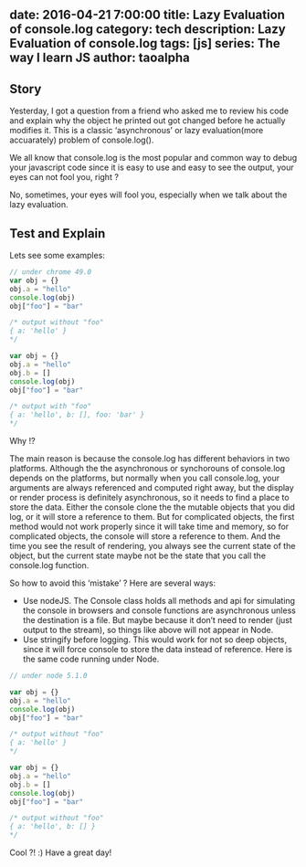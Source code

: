 date: 2016-04-21 7:00:00
title: Lazy Evaluation of console.log
category: tech
description: Lazy Evaluation of console.log
tags: [js]
series: The way I learn JS
author: taoalpha
---

## Story
Yesterday, I got a question from a friend who asked me to review his code and explain why the object he printed out got changed before he actually modifies it. This is a classic ‘asynchronous’ or lazy evaluation(more accuarately) problem of console.log().

We all know that console.log is the most popular and common way to debug your javascript code since it is easy to use and easy to see the output, your eyes can not fool you, right ?

No, sometimes, your eyes will fool you, especially when we talk about the lazy evaluation.

## Test and Explain
Lets see some examples:

``` javascript
// under chrome 49.0
var obj = {}
obj.a = "hello"
console.log(obj)
obj["foo"] = "bar"

/* output without "foo"
{ a: 'hello' }
*/

var obj = {}
obj.a = "hello"
obj.b = []
console.log(obj)
obj["foo"] = "bar"

/* output with "foo"
{ a: 'hello', b: [], foo: 'bar' }
*/
```

Why !?

The main reason is because the console.log has different behaviors in two platforms. Although the the asynchronous or synchorouns of console.log depends on the platforms, but normally when you call console.log, your arguments are always referenced and computed right away, but the display or render process is definitely asynchronous, so it needs to find a place to store the data. Either the console clone the the mutable objects that you did log, or it will store a reference to them. But for complicated objects, the first method would not work properly since it will take time and memory, so for complicated objects, the console will store a reference to them. And the time you see the result of rendering, you always see the current state of the object, but the current state maybe not be the state that you call the console.log function.

So how to avoid this ‘mistake’ ? Here are several ways:

- Use nodeJS.
The Console class holds all methods and api for simulating the console in browsers and console functions are asynchronous unless the destination is a file. But maybe because it don’t need to render (just output to the stream), so things like above will not appear in Node.
- Use stringify before logging.
This would work for not so deep objects, since it will force console to store the data instead of reference.
Here is the same code running under Node.


``` javascript
// under node 5.1.0

var obj = {}
obj.a = "hello"
console.log(obj)
obj["foo"] = "bar"

/* output without "foo"
{ a: 'hello' }
*/

var obj = {}
obj.a = "hello"
obj.b = []
console.log(obj)
obj["foo"] = "bar"

/* output without "foo"
{ a: 'hello', b: [] }
*/
```
Cool ?! :) Have a great day!